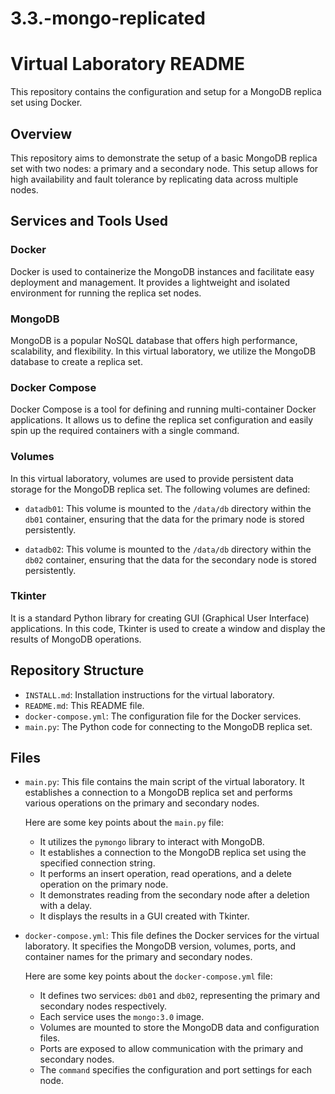# 3.3.-mongo-replicated

# Virtual Laboratory README

This repository contains the configuration and setup for a MongoDB replica set using Docker.

## Overview

This repository aims to demonstrate the setup of a basic MongoDB replica set with two nodes: a primary and a secondary node. This setup allows for high availability and fault tolerance by replicating data across multiple nodes.


## Services and Tools Used

### Docker

Docker is used to containerize the MongoDB instances and facilitate easy deployment and management. It provides a lightweight and isolated environment for running the replica set nodes.

### MongoDB

MongoDB is a popular NoSQL database that offers high performance, scalability, and flexibility. In this virtual laboratory, we utilize the MongoDB database to create a replica set.

### Docker Compose

Docker Compose is a tool for defining and running multi-container Docker applications. It allows us to define the replica set configuration and easily spin up the required containers with a single command.

### Volumes

In this virtual laboratory, volumes are used to provide persistent data storage for the MongoDB replica set. The following volumes are defined:

- `datadb01`: This volume is mounted to the `/data/db` directory within the `db01` container, ensuring that the data for the primary node is stored persistently.

- `datadb02`: This volume is mounted to the `/data/db` directory within the `db02` container, ensuring that the data for the secondary node is stored persistently.

### Tkinter

It is a standard Python library for creating GUI (Graphical User Interface) applications. In this code, Tkinter is used to create a window and display the results of MongoDB operations.


## Repository Structure
- `INSTALL.md`: Installation instructions for the virtual laboratory.
- `README.md`: This README file.
- `docker-compose.yml`: The configuration file for the Docker services.
- `main.py`: The Python code for connecting to the MongoDB replica set.

## Files

- `main.py`: This file contains the main script of the virtual laboratory. It establishes a connection to a MongoDB replica set and performs various operations on the primary and secondary nodes.

  Here are some key points about the `main.py` file:
  - It utilizes the `pymongo` library to interact with MongoDB.
  - It establishes a connection to the MongoDB replica set using the specified connection string.
  - It performs an insert operation, read operations, and a delete operation on the primary node.
  - It demonstrates reading from the secondary node after a deletion with a delay.
  - It displays the results in a GUI created with Tkinter.

- `docker-compose.yml`: This file defines the Docker services for the virtual laboratory. It specifies the MongoDB version, volumes, ports, and container names for the primary and secondary nodes.

  Here are some key points about the `docker-compose.yml` file:
  - It defines two services: `db01` and `db02`, representing the primary and secondary nodes respectively.
  - Each service uses the `mongo:3.0` image.
  - Volumes are mounted to store the MongoDB data and configuration files.
  - Ports are exposed to allow communication with the primary and secondary nodes.
  - The `command` specifies the configuration and port settings for each node.
